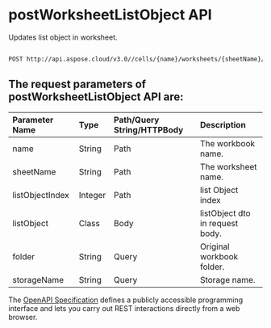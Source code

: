 # **postWorksheetListObject API**

Updates list object in worksheet. 

```bash

POST http://api.aspose.cloud/v3.0//cells/{name}/worksheets/{sheetName}/listobjects/{listObjectIndex}

```

## The request parameters of **postWorksheetListObject** API are: 

| Parameter Name | Type | Path/Query String/HTTPBody | Description | 
| :- | :- | :- |:- | 
|name|String|Path|The workbook name.|
|sheetName|String|Path|The worksheet name.|
|listObjectIndex|Integer|Path|list Object index|
|listObject|Class|Body|listObject dto in request body.|
|folder|String|Query|Original workbook folder.|
|storageName|String|Query|Storage name.|


The [OpenAPI Specification](https://reference.aspose.cloud/cells/#/ListObjectsController/PostWorksheetListObject) defines a publicly accessible programming interface and lets you carry out REST interactions directly from a web browser.
